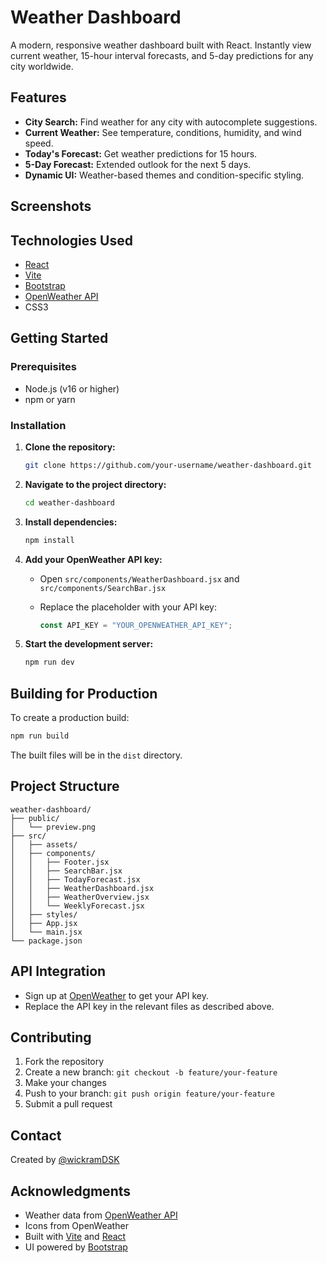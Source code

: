 # Weather Dashboard

A modern, responsive weather dashboard built with React. Instantly view current weather, 15-hour interval forecasts, and 5-day predictions for any city worldwide.

## Features

- **City Search:** Find weather for any city with autocomplete suggestions.
- **Current Weather:** See temperature, conditions, humidity, and wind speed.
- **Today's Forecast:** Get weather predictions for 15 hours.
- **5-Day Forecast:** Extended outlook for the next 5 days.
- **Dynamic UI:** Weather-based themes and condition-specific styling.

## Screenshots

## Technologies Used

- [React](https://react.dev/)
- [Vite](https://vitejs.dev/)
- [Bootstrap](https://getbootstrap.com/)
- [OpenWeather API](https://openweathermap.org/api)
- CSS3

## Getting Started

### Prerequisites

- Node.js (v16 or higher)
- npm or yarn

### Installation

1. **Clone the repository:**

   ```bash
   git clone https://github.com/your-username/weather-dashboard.git
   ```

2. **Navigate to the project directory:**

   ```bash
   cd weather-dashboard
   ```

3. **Install dependencies:**

   ```bash
   npm install
   ```

4. **Add your OpenWeather API key:**

   - Open `src/components/WeatherDashboard.jsx` and `src/components/SearchBar.jsx`
   - Replace the placeholder with your API key:

     ```js
     const API_KEY = "YOUR_OPENWEATHER_API_KEY";
     ```

5. **Start the development server:**
   ```bash
   npm run dev
   ```

## Building for Production

To create a production build:

```bash
npm run build
```

The built files will be in the `dist` directory.

## Project Structure

```
weather-dashboard/
├── public/
│   └── preview.png
├── src/
│   ├── assets/
│   ├── components/
│   │   ├── Footer.jsx
│   │   ├── SearchBar.jsx
│   │   ├── TodayForecast.jsx
│   │   ├── WeatherDashboard.jsx
│   │   ├── WeatherOverview.jsx
│   │   └── WeeklyForecast.jsx
│   ├── styles/
│   ├── App.jsx
│   └── main.jsx
└── package.json
```

## API Integration

- Sign up at [OpenWeather](https://openweathermap.org/api) to get your API key.
- Replace the API key in the relevant files as described above.

## Contributing

1. Fork the repository
2. Create a new branch: `git checkout -b feature/your-feature`
3. Make your changes
4. Push to your branch: `git push origin feature/your-feature`
5. Submit a pull request

## Contact

Created by [@wickramDSK](https://github.com/wickramDSK)

## Acknowledgments

- Weather data from [OpenWeather API](https://openweathermap.org/api)
- Icons from OpenWeather
- Built with [Vite](https://vitejs.dev/) and [React](https://react.dev/)
- UI powered by [Bootstrap](https://getbootstrap.com/)
